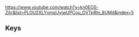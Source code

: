
https://www.youtube.com/watch?v=kn0EOS-ZiIc&list=PLOU2XLYxmsIJyiwUPCou_OVTpRIn_8UMd&index=5

## Keys 
